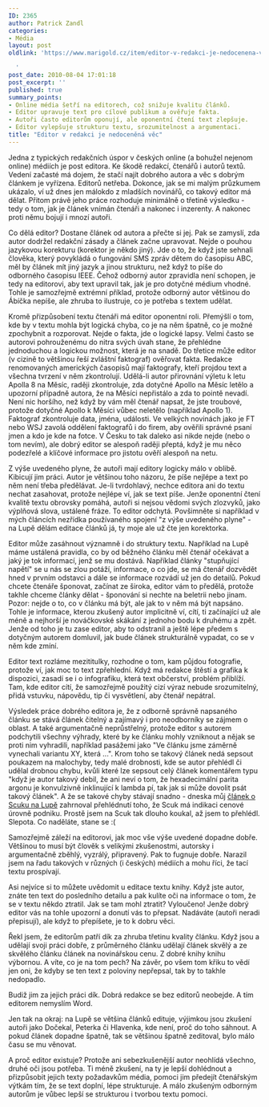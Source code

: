 ```yaml
---
ID: 2365
author: Patrick Zandl
categories:
- Média
layout: post
oldlink: 'https://www.marigold.cz/item/editor-v-redakci-je-nedocenena-vec

  '
post_date: 2010-08-04 17:01:18
post_excerpt: ''
published: true
summary_points:
- Online média šetří na editorech, což snižuje kvalitu článků.
- Editor upravuje text pro cílové publikum a ověřuje fakta.
- Autoři často editorům oponují, ale oponentní čtení text zlepšuje.
- Editor vylepšuje strukturu textu, srozumitelnost a argumentaci.
title: "Editor v redakci je nedoceněná věc"
---
```


Jedna z typických redakčních úspor v českých online (a bohužel nejenom online) médiích je post editora. Ke škodě redakcí, čtenářů i autorů textů. Vedení začasté má dojem, že stačí najít dobrého autora a věc s dobrým článkem je vyřízena. Editorů netřeba. Dokonce, jak se mi malým průzkumem ukázalo, ví už dnes jen málokdo z mladších novinářů, co takový editor má dělat. Přitom právě jeho práce rozhoduje minimálně o třetině výsledku - tedy o tom, jak je článek vnímán čtenáři a nakonec i inzerenty. A nakonec proti němu bojují i mnozí autoři. 

Co dělá editor? Dostane článek od autora a přečte si jej. Pak se zamyslí, zda autor dodržel redakční zásady a článek začne upravovat. Nejde o pouhou jazykovou korekturu (korektor je někdo jiný). Jde o to, že když jste sehnali člověka, který povykládá o fungování SMS zpráv dětem do časopisu ABC, měl by článek mít jiný jazyk a jinou strukturu, než když to píše do odborného časopisu IEEE. Čehož odborný autor zpravidla není schopen, je tedy na editorovi, aby text upravil tak, jak je pro dotyčné médium vhodné. Tohle je samozřejmě extrémní příklad, protože odborný autor většinou do Ábíčka nepíše, ale zhruba to ilustruje, co je potřeba s textem udělat. 

Kromě přizpůsobení textu čtenáři má editor oponentní roli. Přemýšlí o tom, kde by v textu mohla být logická chyba, co je na něm špatně, co je možné zpochybnit a rozporovat. Nejde o fakta, jde o logické lapsy. Velmi často se autorovi pohrouženému do nitra svých úvah stane, že přehlédne jednoduchou a logickou možnost, která je na snadě. Do třetice může editor (v cizině to většinou řeší zvláštní faktograf) ověřovat fakta. Redakce renomovaných amerických časopisů mají faktografy, kteří projdou text a všechna tvrzení v něm zkontrolují. Udělá-li autor přirovnání výletu k letu Apolla 8 na Měsíc, raději zkontroluje, zda dotyčné Apollo na Měsíc letělo a upozorní případně autora, že na Měsíci nepřistálo a zda to pointě nevadí. Není nic horšího, než když by vám měl čtenář napsat, že jste troubové, protože dotyčné Apollo k Měsíci vůbec neletělo (například Apollo 1). Faktograf zkontroluje data, jména, události. Ve velkých novinách jako je FT nebo WSJ zavolá oddělení faktografů i do firem, aby ověřili správné psaní jmen a kdo je kde na fotce. V Česku to tak daleko asi nikde nejde (nebo o tom nevím), ale dobrý editor se alespoň raději přeptá, když je mu něco podezřelé a klíčové informace pro jistotu ověří alespoň na netu. 

Z výše uvedeného plyne, že autoři mají editory logicky málo v oblibě. Kibicují jim práci. Autor je většinou toho názoru, že píše nejlépe a text po něm není třeba předělávat. Je-li tvrdohlavý, nechce editora ani do textu nechat zasahovat, protože nejlépe ví, jak se text píše. Jenže oponentní čtení kvalitě textu obrovsky pomáhá, autoři si nejsou vědomi svých zlozvyků, jako výplňová slova, ustálené fráze. To editor odchytá. Povšimněte si například v mých článcích nezřídka používaného spojení "z výše uvedeného plyne" - na Lupě dělám editace článků já, ty moje ale už čte jen korektorka. 

Editor může zasáhnout významně i do struktury textu. Například na Lupě máme ustálená pravidla, co by od běžného článku měl čtenář očekávat a jaký je tok informací, jenž se mu dostává. Například články "stupňující napětí" se u nás se zlou potáží, informace, o co jde, se má čtenář dozvědět hned v prvním odstavci a dále se informace rozvádí už jen do detailů. Pokud chcete čtenáře šponovat, začínat ze široka, editor vám to předělá, protože takhle chceme články dělat - šponování si nechte na beletrii nebo jinam. Pozor: nejde o to, co v článku má být, ale jak to v něm má být napsáno. Tohle je informace, kterou zkušený autor implicitně ví, cítí, ti začínající už ale méně a nejhorší je nováčkovské skákání z jednoho bodu k druhému a zpět. Jenže od toho je tu zase editor, aby to odstranil a ještě lépe předem s dotyčným autorem domluvil, jak bude článek strukturálně vypadat, co se v něm kde zmíní. 

Editor text rozláme mezititulky, rozhodne o tom, kam půjdou fotografie, protože ví, jak moc to text zpřehlední. Když má redakce štěstí a grafika k dispozici, zasadí se i o infografiku, která text občerství, problém přiblíží. Tam, kde editor cítí, že samozřejmě použitý cizí výraz nebude srozumitelný, přidá vstuvku, nápovědu, tip či vysvětlení, aby čtenář nepátral.

Výsledek práce dobrého editora je, že z odborně správně napsaného článku se stává článek čitelný a zajímavý i pro neodborníky se zájmem o oblast. A také argumentačně neprůstřelný, protože editor s autorem podchytili všechny výhrady, které by ke článku mohly vzniknout a nějak se proti nim vyhradili, například pasážemi jako "Ve článku jsme záměrně vynechali variantu XY, která ...". Krom toho se takový článek nedá sepsout poukazem na malochyby, tedy malé drobnosti, kde se autor přehlédl či udělal drobnou chybu, kvůli které lze sepsout celý článek komentářem typu "když je autor takový debil, že ani neví o tom, že hexadecimální parita argonu je konvulzivně inklinující k lambda pí, tak jak si může dovolit psát takový článek". A že se takové chyby stávají snadno - dneska můj <a href="http://www.lupa.cz/clanky/scuk-hleda-dobre-jidlo-a-piti/">článek o Scuku na Lupě</a> zahrnoval přehlédnutí toho, že Scuk má indikaci cenové úrovně podniku. Prostě jsem na Scuk tak dlouho koukal, až jsem to přehlédl. Slepota. Co naděláte, stane se :(

Samozřejmě záleží na editorovi, jak moc vše výše uvedené dopadne dobře. Většinou to musí být člověk s velikými zkušenostmi, autorsky i argumentačně zběhlý, vyzrálý, připravený. Pak to fugnuje dobře. Narazil jsem na řadu takových v různých (i českých) médiích a mohu říci, že tací textu prospívají. 

Asi nejvíce si to můžete uvědomit u editace textu knihy. Když jste autor, znáte ten text do posledního detailu a pak kulíte oči na informace o tom, že se v textu někdo ztratil. Jak se tam mohl ztratit? Vyloučeno! Jenže dobrý editor vás na tohle upozorní a donutí vás to přepsat. Nadáváte (autoři neradi přepisují), ale když to přepíšete, je to k dobru věci. 

Řekl jsem, že editorům patří dík za zhruba třetinu kvality článku. Když jsou a udělají svoji práci dobře, z průměrného článku udělají článek skvělý a ze skvělého článku článek na novinářskou cenu. Z dobré knihy knihu výbornou. A víte, co je na tom pech? Na závěr, po všem tom křiku to vědí jen oni, že kdyby se ten text z poloviny nepřepsal, tak by to takhle nedopadlo. 

Budiž jim za jejich práci dík. Dobrá redakce se bez editorů neobejde. A tím editorem nemyslím Word. 

Jen tak na okraj: na Lupě se většina článků edituje, výjimkou jsou zkušení autoři jako Dočekal, Peterka či Hlavenka, kde není, proč do toho sáhnout. A pokud článek dopadne špatně, tak se většinou špatně zeditoval, bylo málo času se mu věnovat. 

A proč editor existuje? Protože ani sebezkušenější autor neohlídá všechno, druhé oči jsou potřeba. Ti méně zkušení, na ty je lepší dohlédnout a přizpůsobit jejich texty požadavkům média, pomoci jim předejít čtenářským výtkám tím, že se text doplní, lépe strukturuje. A málo zkušeným odborným autorům je vůbec lepší se strukturou i tvorbou textu pomoci.